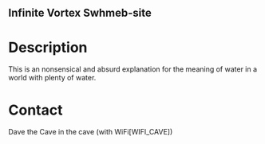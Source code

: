 Infinite Vortex Swhmeb-site
---

# Description

This is an nonsensical and absurd explanation for the meaning of water in a world with plenty of water.

# Contact

Dave the Cave in the cave (with WiFi[WIFI_CAVE])

